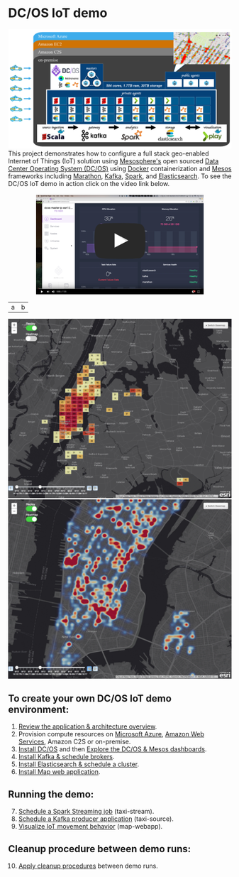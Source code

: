 # DC/OS IoT demo
<img src="docs/0-overview/architecture.jpg"/>
This project demonstrates how to configure a full stack geo-enabled Internet of Things (IoT) solution using <a href="https://mesosphere.com/">Mesosphere's</a> open sourced <a href="https://dcos.io/">Data Center Operating System (DC/OS)</a> using <a href="https://www.docker.com/">Docker</a> containerization and <a href="http://mesos.apache.org/">Mesos</a> frameworks including <a href="https://mesosphere.github.io/marathon/">Marathon</a>, <a href="http://kafka.apache.org/">Kafka</a>, <a href="http://spark.apache.org/">Spark</a>, and <a href="http://elasticsearch.mesosframeworks.com/">Elasticsearch</a>.  To see the DC/OS IoT demo in action click on the video link below.<br><br>
<center><a href="https://youtu.be/tOPmPIHuV-o"><img src="docs/0-overview//dcos-iot-demo-screenshot.jpg" height="75%" width="75%" ></a></center>

<table><tr><td width="50%">a</td><td width="50%">b</td></tr></table>

<img src="docs/9-visual/02.gif"><br>
<img src="docs/9-visual/03.gif"><br>

## To create your own DC/OS IoT demo environment:
1. <a href="docs/0-overview/README.md">Review the application & architecture overview</a>.<br>
2. Provision compute resources on <a href="docs/1-azure/README.md">Microsoft Azure</a>, <a href="docs/1-amazon/README.md">Amazon Web Services</a>, Amazon C2S or on-premise.<br>
3. <a href="docs/2-install/README.md">Install DC/OS</a> and then <a href="docs/3-explore/README.md">Explore the DC/OS & Mesos dashboards</a>.<br>
4. <a href="docs/4-kafka/README.md">Install Kafka & schedule brokers</a>.<br>
5. <a href="docs/5-elasticsearch/README.md">Install Elasticsearch & schedule a cluster</a>.<br>
6. <a href="docs/6-webapp/README.md">Install Map web application</a>.<br>

## Running the demo:
7. <a href="docs/7-stream/README.md">Schedule a Spark Streaming job</a> (taxi-stream).<br>
8. <a href="docs/8-source/README.md">Schedule a Kafka producer application</a> (taxi-source).<br>
9. <a href="docs/9-visual/README.md">Visualize IoT movement behavior</a> (map-webapp).<br>

## Cleanup procedure between demo runs:
10. <a href="docs/cleanup-demo.md">Apply cleanup procedures</a> between demo runs.
